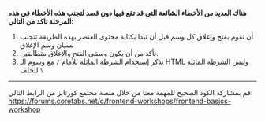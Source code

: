**هناك العديد من الأخطاء الشائعة التي قد تقع فيها دون قصد لتجنب هذه الأخطاء في هذه المرحلة تاكد من التالي:**

1. أن تقوم بفتح وإغلاق كل وسم قبل أن تبدا بكتابة محتوى العنصر بهذه الطريقة تتجنب نسيان وسم الإغلاق
2. تأكد من أن يكون وسمَي الفتح والإغلاق متطابقين.
3. تذكر إستخدام الشرطة المائلة للأمام `/` مع وسوم الـ HTML وليس الشرطة المائلة للخلف `\`

---

قم بمشاركة الكود الصحيح للمهمة معنا من خلال منصة مجتمع كورتابز من الرابط التالي:
https://forums.coretabs.net/c/frontend-workshops/frontend-basics-workshop